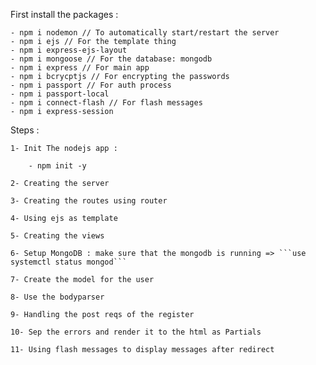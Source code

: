 First install the packages :
    
    - npm i nodemon // To automatically start/restart the server
    - npm i ejs // For the template thing
    - npm i express-ejs-layout
    - npm i mongoose // For the database: mongodb
    - npm i express // For main app 
    - npm i bcrycptjs // For encrypting the passwords
    - npm i passport // For auth process
    - npm i passport-local 
    - npm i connect-flash // For flash messages
    - npm i express-session



Steps : 

    1- Init The nodejs app :

        - npm init -y 
    
    2- Creating the server

    3- Creating the routes using router

    4- Using ejs as template 

    5- Creating the views 

    6- Setup MongoDB : make sure that the mongodb is running => ```use systemctl status mongod```

    7- Create the model for the user

    8- Use the bodyparser

    9- Handling the post reqs of the register

    10- Sep the errors and render it to the html as Partials 

    11- Using flash messages to display messages after redirect 
    

    


